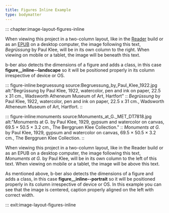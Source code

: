 ```yaml
---
title: Figures Inline Example
type: bodymatter
---
```


::: chapter:image-layout-figures-inline

When viewing this project in a two-column layout, like in the [Reader](https://github.com/triplecanopy/b-ber/wiki/Output-formats#reader) build or as an [EPUB](https://github.com/triplecanopy/b-ber/wiki/Output-formats#epub) on a desktop computer, the image following this text, *Begrüssung* by Paul Klee, will be in its own column to the right. When viewing on mobile or a tablet, the image will be beneath this text.

b-ber also detects the dimensions of a figure and adds a class, in this case **figure__inline--landscape** so it will be positioned properly in its column irrespective of device or OS.

::: figure-inline:begruessung source:Begruessung_by_Paul_Klee_1922.jpg alt:"Begrüssung by Paul Klee, 1922, watercolor, pen and ink on paper, 22.5 x 31 cm., Wadsworth Atheneum Museum of Art, Hartfort"
:: *Begrüssung* by Paul Klee, 1922, watercolor, pen and ink on paper, 22.5 x 31 cm., Wadsworth Atheneum Museum of Art, Hartfort.
::

::: figure-inline:monuments source:Monuments_at_G._MET_DT7818.jpg alt:"Monuments at G. by Paul Klee, 1929, gypsum and watercolor on canvas, 69.5 × 50.5 × 3.2 cm., The Berggruen Klee Collection."
:: *Monuments at G.* by Paul Klee, 1929, gypsum and watercolor on canvas, 69.5 × 50.5 × 3.2 cm., The Berggruen Klee Collection.
::

When viewing this project in a two-column layout, like in the Reader build or as an EPUB on a desktop computer, the image following this text, *Monuments at G.* by Paul Klee, will be in its own column to the left of this text. When viewing on mobile or a tablet, the image will be above this text.

As mentioned above, b-ber also detects the dimensions of a figure and adds a class, in this case **figure__inline--portrait** so it will be positioned properly in its column irrespective of device or OS. In this example you can see that the image is centered, caption properly aligned on the left with correct width.

::: exit:image-layout-figures-inline
